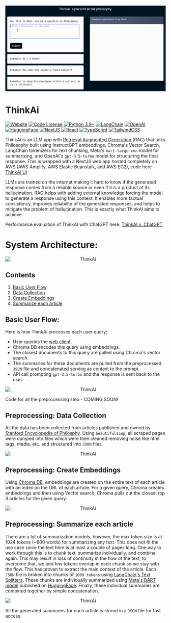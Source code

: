 <!-- <p align="center">
<img src="assets/logo.png" alt="ThinkAi" style="display: block; margin: auto; background-color: transparent;">
</p> -->

![](assets/thinkai-demo.gif)

# ThinkAi

[![Website](https://img.shields.io/badge/Website-Demo-20B2AA.svg)](https://thinkai.live)
[![Code License](https://img.shields.io/badge/Code%20License-MIT-purple.svg)](https://github.com/OptimalScale/LMFlow/blob/main/LICENSE)
[![Python 3.9+](https://img.shields.io/badge/Python-3.9+-blue.svg)](https://www.python.org/downloads/release/python-390/)
[![LangChain](https://img.shields.io/badge/LangChain-0.0.265-darkgreen.svg)](https://www.langchain.com)
[![OpenAI](https://img.shields.io/badge/OpenAI-gpt_3.5_turbo-red.svg)](https://platform.openai.com)
[![HuggingFace](https://img.shields.io/badge/HuggingFace-meta_bart_large_cnn-yellow.svg)](https://huggingface.co/facebook/bart-large-cnn)
[![NextJS](https://img.shields.io/badge/NextJS-13.4+-black.svg)](https://nextjs.org)
[![React](https://img.shields.io/badge/React-16+-7cc5d9.svg)](https://react.dev)
[![TypeScript](https://img.shields.io/badge/typeScript-007acc?logo=typescript&logoColor=white&style=flat)](https://www.typescriptlang.org)
[![TailwindCSS](https://img.shields.io/badge/tailwindcss-white?&logo=tailwind+css&logoColor=38bdf8&style=flat)](https://tailwindcss.com)

ThinkAi is an LLM app with [Retrieval Augmented Generation](https://ai.facebook.com/blog/retrieval-augmented-generation-streamlining-the-creation-of-intelligent-natural-language-processing-models/) (RAG) that talks Philosophy built using InstructGPT embeddings, Chroma's Vector Search, LangChain tokenizers for text chunking, Meta's `bart-large-cnn` model for summarizing, and OpenAI's `gpt-3.5-turbo` model for structuring the final response. This is wrapped with a NextJS web app hosted completely on AWS (AWS Amplify, AWS Elastic Beanstalk, and AWS EC2), code here - [ThinkAi UI](https://github.com/maanvithag/think-ai-ui)
 
LLMs are trained on the internet making it hard to know if the generated response comes from a reliable source or even if it is a product of its hallucination. RAG helps with adding external knowledge forcing the model to generate a response using this context. It enables more factual consistency, improves reliability of the generated responses, and helps to mitigate the problem of hallucination. This is exactly what ThinkAI aims to achieve.

Performance evaluation of ThinkAI with ChatGPT here: [ThinkAI v. ChatGPT](docs/thinkai_v_chatgpt.md)

# System Architecture:
<p align="center">
<img src="assets/thinkai.png" alt="ThinkAi" style="display: block; margin: auto; background-color: transparent;">
</p> 

<!-- ## ThinkAI WebApp:
Try now for free: http://thinkai.live/
<br/><br/>
![](assets/thinkai-demo.gif) -->

## Contents
1. [Basic User Flow](#user-flow)
2. [Data Collection](#data-collection)
3. [Create Embeddings](#create-embeddings)
4. [Summarize each article](#summarize)

## Basic User Flow: <a name="user-flow"></a>
Here is how ThinkAi processes each user query;
* User queries the [web client](http://thinkai.live/).
* Chroma DB encodes this query using embeddings.
* The closest documents to this query are pulled using Chroma's vector search.
* The summaries for these documents are pulled from the preprocessed `JSON` file and concatenated serving as context to the prompt.
* API call prompting `gpt-3.5-turbo` and the response is sent back to the user.
<p align="center">
<img src="assets/userflow.png" alt="ThinkAi" style="display: block; margin: auto; background-color: transparent;">
</p>

Code for all the preprocessing step - COMING SOON!

## Preprocessing: Data Collection <a name="data-collection"></a>
All the data has been collected from articles published and owned by [Stanford Encyclopedia of Philosphy](https://plato.stanford.edu). Using `beautifulsoup`, all scraped pages were dumped into files which were then cleaned removing noise like html tags, media, etc. and structured into `JSON` files.
<p align="center">
<img src="assets/datacollection.png" alt="ThinkAi" style="display: block; margin: auto; background-color: transparent;">
</p>

## Preprocessing: Create Embeddings <a name="create-embeddings"></a>
Using [Chroma DB](https://www.trychroma.com), embeddings are created on the entire text of each article with an index on the URL of each article. For a given query, Chroma creates embeddings and then using Vector search, Chroma pulls out the closest top 3 articles for the given query.
<p align="center">
<img src="assets/chromaembeddings.png" alt="ThinkAi" style="display: block; margin: auto; background-color: transparent;">
</p> 

## Preprocessing: Summarize each article <a name="summarize"></a>
There are a lot of summarization models, however, the max token size is at 1024 tokens (~800 words) for summarizing any text. This does not fit the use case since the text here is at least a couple of pages long. One way to work through this is to chunk text, summarize individually, and combine again. This may result in loss of continuity in the flow of the text, to overcome that, we add few tokens overlap in each chunk so we stay with the flow. This has proven to extract the main context of the article. Each `JSON` file is broken into chunks of `1000 tokens` using [LangChain's Text Splitters](https://python.langchain.com/docs/modules/data_connection/document_transformers/). These chunks are individually summarized using [Meta's BART model](https://arxiv.org/abs/1910.13461) published on [HuggingFace](https://huggingface.co/facebook/bart-large-cnn). Finally, these individual summaries are combined together by simple concatenation.
<p align="center">
<img src="assets/summarize.png" alt="ThinkAi" style="display: block; margin: auto; background-color: transparent;">
</p>

All the generated summaries for each article is stored in a `JSON` file for fast access.